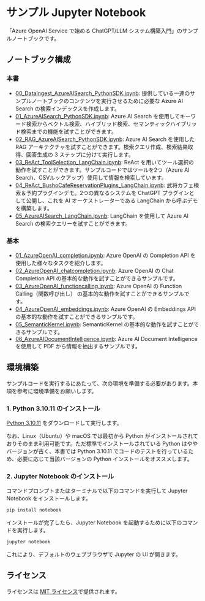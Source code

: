 # サンプル Jupyter Notebook

「Azure OpenAI Service で始める ChatGPT/LLM システム構築入門」のサンプルノートブックです。

## ノートブック構成
### 本書
- [00_DataIngest_AzureAISearch_PythonSDK.ipynb](./00_DataIngest_AzureAISearch_PythonSDK.ipynb): 提供している一連のサンプルノートブックのコンテンツを実行させるために必要な Azure AI Search の検索インデックスを作成します。
- [01_AzureAISearch_PythonSDK.ipynb](./01_AzureAISearch_PythonSDK.ipynb): Azure AI Search を使用してキーワード検索からベクトル検索、ハイブリッド検索、セマンティックハイブリッド検索までの機能を試すことができます。
- [02_RAG_AzureAISearch_PythonSDK.ipynb](./02_RAG_AzureAISearch_PythonSDK.ipynb): Azure AI Search を使用した RAG アーキテクチャを試すことができます。検索クエリ作成、検索結果取得、回答生成の 3 ステップに分けて実行します。
- [03_ReAct_ToolSelection_LangChain.ipynb](./03_ReAct_ToolSelection_LangChain.ipynb): ReAct を用いてツール選択の動作を試すことができます。サンプルコードではツールを2つ（Azure AI Search、CSVルックアップ）使用して情報を検索しています。
- [04_ReAct_BushoCafeReservationPlugins_LangChain.ipynb](./04_ReAct_BushoCafeReservationPlugins_LangChain.ipynb): 武将カフェ検索＆予約プラグインデモ。2つの異なるシステムを ChatGPT プラグインとして公開し、これを AI オーケストレーターである LangChain から呼ぶデモを構築します。
- [05_AzureAISearch_LangChain.ipynb](./05_AzureAISearch_LangChain.ipynb): LangChain を使用して Azure AI Search の検索クエリーを試すことができます。

### 基本
- [01_AzureOpenAI_completion.ipynb](./basic/01_AzureOpenAI_completion.ipynb): Azure OpenAI の Completion API を使用した様々なタスクを紹介します。
- [02_AzureOpenAI_chatcompletion.ipynb](./basic/02_AzureOpenAI_chatcompletion.ipynb): Azure OpenAI の Chat Completion API の基本的な動作を試すことができるサンプルです。
- [03_AzureOpenAI_functioncalling.ipynb](./basic/03_AzureOpenAI_functioncalling.ipynb): Azure OpenAI の Function Calling（関数呼び出し） の基本的な動作を試すことができるサンプルです。
- [04_AzureOpenAI_embeddings.ipynb](./basic/04_AzureOpenAI_embeddings.ipynb): Azure OpenAI の Embeddings API の基本的な動作を試すことができるサンプルです。
- [05_SemanticKernel.ipynb](./basic/05_SemanticKernel.ipynb): SemanticKernel の基本的な動作を試すことができるサンプルです。
- [06_AzureAIDocumentIntelligence.ipynb](./basic/06_AzureAIDocumentIntelligence.ipynb): Azure AI Document Intelligence を使用して PDF から情報を抽出するサンプルです。

## 環境構築

サンプルコードを実行するにあたって、次の環境を準備する必要があります。本項を参考に環境準備をお願いします。


### 1. Python 3.10.11 のインストール

[Python 3.10.11](https://www.python.org/ftp/python/3.10.11/python-3.10.11.exe) をダウンロードして実行します。

なお、Linux（Ubuntu）や macOS では最初から Python がインストールされておりそのまま利用可能です。ただ標準でインストールされている Python はややバージョンが古く、本書では Python 3.10.11 でコードのテストを行っているため、必要に応じて当該バージョンの Python インストールをオススメします。

### 2. Jupyter Notebook のインストール

コマンドプロンプトまたはターミナルで以下のコマンドを実行して Jupyter Notebook をインストールします。

```bash
pip install notebook
```

インストールが完了したら、Jupyter Notebook を起動するために以下のコマンドを実行します。

```bash
jupyter notebook
```

これにより、デフォルトのウェブブラウザで Jupyter の UI が開きます。

## ライセンス
ライセンスは [MIT ライセンス](../LICENSE.md)で提供されます。